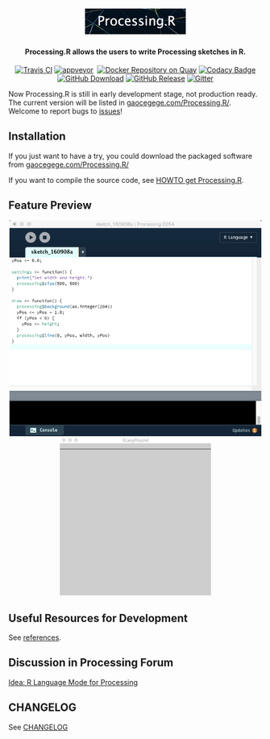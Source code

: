 <h1 align="center">
    <img src="./raw-docs/img/logo/logo.png" alt="logo" width="200">
  <br>
</h1>

<h4 align="center">Processing.R allows the users to write Processing sketches in R.</h4>

<!--[![Build Status](https://travis-ci.org/gaocegege/Processing.R.svg?branch=master)](https://travis-ci.org/gaocegege/Processing.R)
[![](https://img.shields.io/badge/docker-supported-blue.svg)](https://quay.io/repository/gaocegege/processing.r)
[![Docker Repository on Quay](https://quay.io/repository/gaocegege/processing.r/status "Docker Repository on Quay")](https://quay.io/repository/gaocegege/processing.r)
[![Codacy Badge](https://api.codacy.com/project/badge/Grade/33ebc49f6f764fffb7ea7bf617edf902)](https://www.codacy.com/app/gaocegege/Processing-R?utm_source=github.com&amp;utm_medium=referral&amp;utm_content=gaocegege/Processing.R&amp;utm_campaign=Badge_Grade)
[![Github All Releases](https://img.shields.io/github/downloads/gaocegege/Processing.R/total.svg)](https://github.com/gaocegege/Processing.R/releases)
[![Gitter](https://badges.gitter.im/gaocegege/Processing.R.svg)](https://gitter.im/gaocegege/Processing.R?utm_source=badge&utm_medium=badge&utm_campaign=pr-badge)
[![Build status](https://ci.appveyor.com/api/projects/status/9lq6psaw9c18ins8/branch/master?svg=true)](https://ci.appveyor.com/project/gaocegege/processing-r/branch/master)
[![GitHub release](https://img.shields.io/github/release/gaocegege/Processing.R.svg)](https://github.com/gaocegege/Processing.R/releases)
-->

<p align="center">
    <a href="https://travis-ci.org/gaocegege/Processing.R"><img src="https://travis-ci.org/gaocegege/Processing.R.svg?branch=master" alt="Travis CI"></a>
    <a href="https://ci.appveyor.com/project/gaocegege/processing-r/branch/master"><img src="https://ci.appveyor.com/api/projects/status/9lq6psaw9c18ins8/branch/master?svg=true" alt="appveyor"></a>
    <a href="https://quay.io/repository/gaocegege/processing.r"><img src="https://img.shields.io/badge/docker-supported-blue.svg" alt=""></a>
    <a href="https://quay.io/repository/gaocegege/processing.r"><img src="https://quay.io/repository/gaocegege/processing.r/status" alt="Docker Repository on Quay" title="Docker Repository on Quay"></a>
    <a href="https://www.codacy.com/app/gaocegege/Processing-R?utm_source=github.com&amp;utm_medium=referral&amp;utm_content=gaocegege/Processing.R&amp;utm_campaign=Badge_Grade"><img src="https://api.codacy.com/project/badge/Grade/33ebc49f6f764fffb7ea7bf617edf902" alt="Codacy Badge"></a>
    <a href="https://github.com/gaocegege/Processing.R/releases"><img src="https://img.shields.io/github/downloads/gaocegege/Processing.R/total.svg" alt="GitHub Download"></a>
    <a href="https://github.com/gaocegege/Processing.R/releases"><img src="https://img.shields.io/github/release/gaocegege/Processing.R.svg" alt="GitHub Release"></a>
    <a href="https://gitter.im/gaocegege/Processing.R?utm_source=badge&amp;utm_medium=badge&amp;utm_campaign=pr-badge"><img src="https://badges.gitter.im/gaocegege/Processing.R.svg" alt="Gitter"></a>
</p>

Now Processing.R is still in early development stage, not production ready. The current version will be listed in [gaocegege.com/Processing.R/](http://gaocegege.com/Processing.R/). Welcome to report bugs to [issues](https://github.com/gaocegege/Processing.R/issues)!

## Installation

If you just want to have a try, you could download the packaged software from [gaocegege.com/Processing.R/](http://gaocegege.com/Processing.R/)

If you want to compile the source code, see [HOWTO get Processing.R](./raw-docs/howto.md).

## Feature Preview

<div align="center">
	<img src="./raw-docs/img/editor.png" alt="Editor" width="500">
</div>

<div align="center">
	<img src="./raw-docs/img/demo.gif" alt="Demo" width="300">
</div>

## Useful Resources for Development

See [references](./raw-docs/references.md).

## Discussion in Processing Forum

[Idea: R Language Mode for Processing](https://forum.processing.org/two/discussion/21195/gsoc-2017-r-language-mode-for-processing)

## CHANGELOG

See [CHANGELOG](./CHANGELOG.md)
